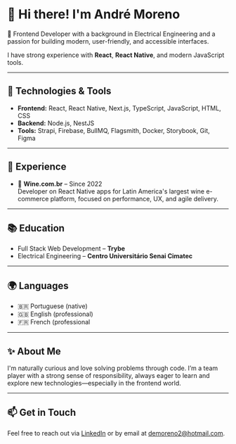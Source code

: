 # 👋 Hi there! I'm André Moreno

🎯 Frontend Developer with a background in Electrical Engineering and a passion for building modern, user-friendly, and accessible interfaces.

I have strong experience with **React**, **React Native**, and modern JavaScript tools.

---

## 🚀 Technologies & Tools

- **Frontend:** React, React Native, Next.js, TypeScript, JavaScript, HTML, CSS  
- **Backend:** Node.js, NestJS  
- **Tools:** Strapi, Firebase, BullMQ, Flagsmith, Docker, Storybook, Git, Figma

---

## 💼 Experience

- 🛒 **Wine.com.br** – Since 2022  
    Developer on React Native apps for Latin America's largest wine e-commerce platform, focused on performance, UX, and agile delivery.

---

## 📚 Education

- Full Stack Web Development – **Trybe**  
- Electrical Engineering – **Centro Universitário Senai Cimatec**

---

## 🌍 Languages

- 🇧🇷 Portuguese (native)  
- 🇬🇧 English (professional)  
- 🇫🇷 French (professional

---

## ✨ About Me

I'm naturally curious and love solving problems through code. I’m a team player with a strong sense of responsibility, always eager to learn and explore new technologies—especially in the frontend world.

---

## 📫 Get in Touch

Feel free to reach out via [LinkedIn](https://www.linkedin.com/in/andr%C3%A9moreno/) or by email at demoreno2@hotmail.com.
